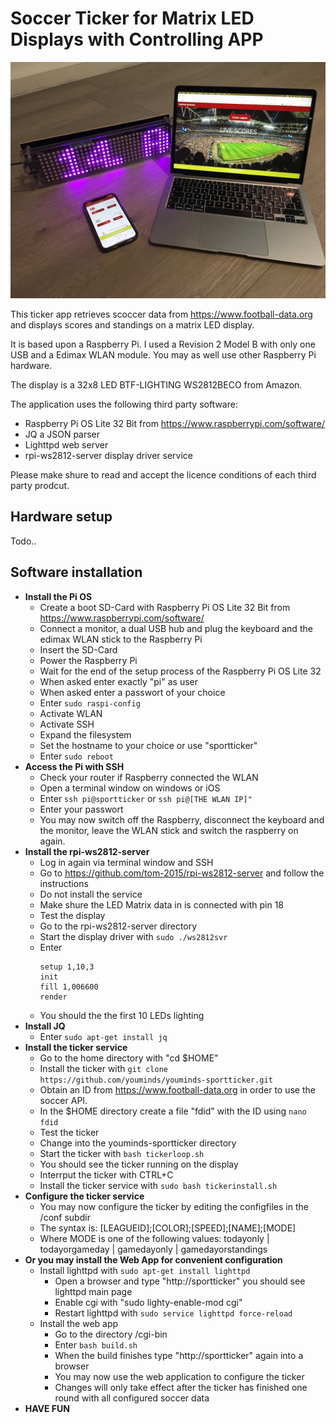 # Soccer  Ticker for Matrix LED Displays with Controlling APP




![The Sporticker in action with Apps controlling the leagues.](sportticker.jpeg)

This ticker app retrieves scoccer data from https://www.football-data.org and displays scores and standings on a matrix LED display.

It is based upon a Raspberry Pi. I used a Revision 2 Model B with only one USB and a Edimax WLAN module. You may as well use other Raspberry Pi hardware.

The display is a 32x8 LED BTF-LIGHTING WS2812BECO from Amazon.

The application uses the following third party software:

- Raspberry Pi OS Lite 32 Bit from https://www.raspberrypi.com/software/
- JQ a JSON parser
- Lighttpd web server
- rpi-ws2812-server display driver service

Please make shure to read and accept the licence conditions of each third party prodcut.


## Hardware setup

Todo..

## Software installation

- **Install the Pi OS**
  - Create a boot SD-Card with Raspberry Pi OS Lite 32 Bit from https://www.raspberrypi.com/software/
  - Connect a monitor, a dual USB hub and plug the keyboard and the edimax WLAN stick to the Raspberry Pi
  - Insert the SD-Card
  - Power the Raspberry Pi
  - Wait for the end of the setup process of the Raspberry Pi OS Lite 32
  - When asked enter exactly "pi" as user
  - When asked enter a passwort of your choice
  - Enter ``` sudo raspi-config ```
  - Activate WLAN
  - Activate SSH
  - Expand the filesystem
  - Set the hostname to your choice or use "sportticker"
  - Enter ```sudo reboot```
- **Access the Pi with SSH**
  - Check your router if Raspberry connected the WLAN
  - Open a terminal window on windows or iOS
  - Enter ```ssh pi@sportticker``` or ```ssh pi@[THE WLAN IP]"```
  - Enter your passwort
  - You may now switch off the Raspberry, disconnect the keyboard and the monitor, leave the WLAN stick and switch the raspberry on again.
- **Install the rpi-ws2812-server**
  - Log in again via terminal window and SSH
  - Go to https://github.com/tom-2015/rpi-ws2812-server and follow the instructions
  - Do not install the service
  - Make shure the LED Matrix data in is connected with pin 18
  - Test the display
  - Go to the rpi-ws2812-server directory
  - Start the display driver with ```sudo ./ws2812svr```
  - Enter
    ```
    setup 1,10,3 
    init 
    fill 1,006600 
    render
    ```
  - You should the the first 10 LEDs lighting
- **Install JQ**
  - Enter ```sudo apt-get install jq```
- **Install the ticker service**
  - Go to the home directory with "cd $HOME"
  - Install the ticker with ```git clone https://github.com/youminds/youminds-sportticker.git```
  - Obtain an ID from https://www.football-data.org in order to use the soccer API.
  - In the $HOME directory create a file "fdid" with the ID using ```nano fdid```
  - Test the ticker 
  - Change into the youminds-sportticker directory 
  - Start the ticker with ```bash tickerloop.sh```
  - You should see the ticker running on the display
  - Interrput the ticker with CTRL+C
  - Install the ticker service with ```sudo bash tickerinstall.sh```
- **Configure the ticker service**
  - You may now configure the ticker by editing the configfiles in the /conf subdir
  - The syntax is: [LEAGUEID];[COLOR];[SPEED];[NAME];[MODE]
  - Where MODE is one of the following values: todayonly | todayorgameday | gamedayonly | gamedayorstandings
- **Or you may install the Web App for convenient configuration**
  - Install lighttpd with ```sudo apt-get install lighttpd```
    - Open a browser and type "http://sportticker" you should see lighttpd main page
    - Enable cgi with "sudo lighty-enable-mod cgi"
    - Restart lighttpd with ```sudo service lighttpd force-reload```
  - Install the web app
    - Go to the directory /cgi-bin
    - Enter ```bash build.sh```
    - When the build finishes type "http://sportticker" again into a browser
    - You may now use the web application to configure the ticker
    - Changes will only take effect after the ticker has finished one round with all configured soccer data
- **HAVE FUN**
  

